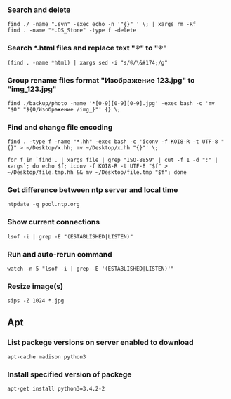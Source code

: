 ### Search and delete

    find ./ -name ".svn" -exec echo -n '"{}" ' \; | xargs rm -Rf
    find . -name "*.DS_Store" -type f -delete

### Search *.html files and replace text "®" to "&#174;" 

    (find . -name *html) | xargs sed -i "s/®/\&#174;/g"

### Group rename files format "Изображение 123.jpg" to "img_123.jpg"

    find ./backup/photo -name '*[0-9][0-9][0-9].jpg' -exec bash -c 'mv "$0" "${0/Изображение /img_}"' {} \;

### Find and change file encoding

    find . -type f -name "*.hh" -exec bash -c 'iconv -f KOI8-R -t UTF-8 "{}" > ~/Desktop/x.hh; mv ~/Desktop/x.hh "{}"' \;

    for f in `find . | xargs file | grep "ISO-8859" | cut -f 1 -d ":" | xargs`; do echo $f; iconv -f KOI8-R -t UTF-8 "$f" > ~/Desktop/file.tmp.hh && mv ~/Desktop/file.tmp "$f"; done

### Get difference between ntp server and local time

    ntpdate -q pool.ntp.org

### Show current connections

    lsof -i | grep -E "(ESTABLISHED|LISTEN)"

### Run and auto-rerun command

    watch -n 5 "lsof -i | grep -E '(ESTABLISHED|LISTEN)'"

### Resize image(s)

    sips -Z 1024 *.jpg


## Apt

### List packege versions on server enabled to download

    apt-cache madison python3

### Install specified version of packege

    apt-get install python3=3.4.2-2
